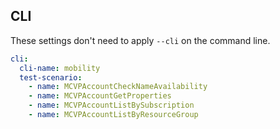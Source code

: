 ## CLI

These settings don't need to apply `--cli` on the command line.

``` yaml $(cli)
cli:
  cli-name: mobility
  test-scenario:
    - name: MCVPAccountCheckNameAvailability
    - name: MCVPAccountGetProperties
    - name: MCVPAccountListBySubscription
    - name: MCVPAccountListByResourceGroup
```